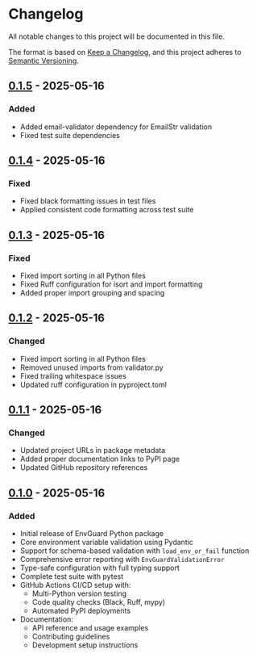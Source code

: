 # Changelog
All notable changes to this project will be documented in this file.

The format is based on [Keep a Changelog](https://keepachangelog.com/en/1.0.0/),
and this project adheres to [Semantic Versioning](https://semver.org/spec/v2.0.0.html).

## [0.1.5] - 2025-05-16
### Added
- Added email-validator dependency for EmailStr validation
- Fixed test suite dependencies

## [0.1.4] - 2025-05-16
### Fixed
- Fixed black formatting issues in test files
- Applied consistent code formatting across test suite

## [0.1.3] - 2025-05-16
### Fixed
- Fixed import sorting in all Python files
- Fixed Ruff configuration for isort and import formatting
- Added proper import grouping and spacing

## [0.1.2] - 2025-05-16
### Changed
- Fixed import sorting in all Python files
- Removed unused imports from validator.py
- Fixed trailing whitespace issues
- Updated ruff configuration in pyproject.toml

## [0.1.1] - 2025-05-16
### Changed
- Updated project URLs in package metadata
- Added proper documentation links to PyPI page
- Updated GitHub repository references

## [0.1.0] - 2025-05-16
### Added
- Initial release of EnvGuard Python package
- Core environment variable validation using Pydantic
- Support for schema-based validation with `load_env_or_fail` function
- Comprehensive error reporting with `EnvGuardValidationError`
- Type-safe configuration with full typing support
- Complete test suite with pytest
- GitHub Actions CI/CD setup with:
  - Multi-Python version testing
  - Code quality checks (Black, Ruff, mypy)
  - Automated PyPI deployments
- Documentation:
  - API reference and usage examples
  - Contributing guidelines
  - Development setup instructions

[0.1.5]: https://github.com/cschanhniem/EnvGuard/compare/v0.1.4...v0.1.5
[0.1.4]: https://github.com/cschanhniem/EnvGuard/compare/v0.1.3...v0.1.4
[0.1.3]: https://github.com/cschanhniem/EnvGuard/compare/v0.1.2...v0.1.3
[0.1.2]: https://github.com/cschanhniem/EnvGuard/compare/v0.1.1...v0.1.2
[0.1.1]: https://github.com/cschanhniem/EnvGuard/compare/v0.1.0...v0.1.1
[0.1.0]: https://github.com/cschanhniem/EnvGuard/releases/tag/v0.1.0
